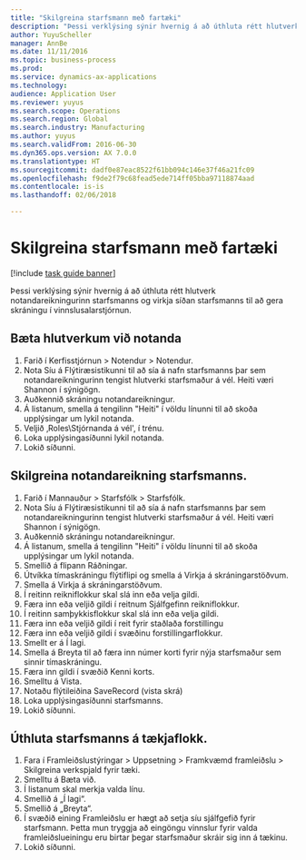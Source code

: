 ```yaml
--- 
title: "Skilgreina starfsmann með fartæki"
description: "Þessi verklýsing sýnir hvernig á að úthluta rétt hlutverk notandareikningurinn starfsmanns og virkja síðan starfsmanns til að gera skráningu í vinnslusalarstjórnun."
author: YuyuScheller
manager: AnnBe
ms.date: 11/11/2016
ms.topic: business-process
ms.prod: 
ms.service: dynamics-ax-applications
ms.technology: 
audience: Application User
ms.reviewer: yuyus
ms.search.scope: Operations
ms.search.region: Global
ms.search.industry: Manufacturing
ms.author: yuyus
ms.search.validFrom: 2016-06-30
ms.dyn365.ops.version: AX 7.0.0
ms.translationtype: HT
ms.sourcegitcommit: dadf0e87eac8522f61bb094c146e37f46a21fc09
ms.openlocfilehash: f9de2f79c68fead5ede714ff05bba97118874aad
ms.contentlocale: is-is
ms.lasthandoff: 02/06/2018

---
```

# <a name="configure-a-worker-using-the-mobile-job-device"></a>Skilgreina starfsmann með fartæki

[!include [task guide banner](../../includes/task-guide-banner.md)]

Þessi verklýsing sýnir hvernig á að úthluta rétt hlutverk notandareikningurinn starfsmanns og virkja síðan starfsmanns til að gera skráningu í vinnslusalarstjórnun.


## <a name="assign-roles-to-user-account"></a>Bæta hlutverkum við notanda
1. Farið í Kerfisstjórnun > Notendur > Notendur.
2. Nota Síu á Flýtiræsistikunni til að sía á nafn starfsmanns þar sem notandareikningurinn tengist hlutverki starfsmaður á vél. Heiti væri Shannon í sýnigögn.
3. Auðkennið skráningu notandareikningur.
4. Á listanum, smella á tengilinn "Heiti" í völdu línunni til að skoða upplýsingar um lykil notanda.
5. Veljið ‚Roles\Stjórnanda á vél', í trénu.
6. Loka upplýsingasíðunni lykil notanda.
7. Lokið síðunni.

## <a name="configure-worker-account"></a>Skilgreina notandareikning starfsmanns.
1. Farið í Mannauður > Starfsfólk > Starfsfólk.
2. Nota Síu á Flýtiræsistikunni til að sía á nafn starfsmanns þar sem notandareikningurinn tengist hlutverki starfsmaður á vél. Heiti væri Shannon í sýnigögn.
3. Auðkennið skráningu notandareikningur.
4. Á listanum, smella á tengilinn "Heiti" í völdu línunni til að skoða upplýsingar um lykil notanda.
5. Smellið á flipann Ráðningar.
6. Útvíkka tímaskráningu flýtiflipi og smella á Virkja á skráningarstöðvum.
7. Smella á Virkja á skráningarstöðvum.
8. Í reitinn reikniflokkur skal slá inn eða velja gildi.
9. Færa inn eða veljið gildi í reitnum Sjálfgefinn reikniflokkur.
10. Í reitinn samþykkisflokkur skal slá inn eða velja gildi.
11. Færa inn eða veljið gildi í reit fyrir staðlaða forstillingu
12. Færa inn eða veljið gildi í svæðinu forstillingarflokkur.
13. Smellt er á Í lagi.
14. Smella á Breyta til að færa inn númer korti fyrir nýja starfsmaður sem sinnir tímaskráningu.
15. Færa inn gildi í svæðið Kenni korts.
16. Smelltu á Vista.
17. Notaðu flýtileiðina SaveRecord (vista skrá)
18. Loka upplýsingasíðunni starfsmanns.
19. Lokið síðunni.

## <a name="assign-worker-to-device-group"></a>Úthluta starfsmanns á tækjaflokk.
1. Fara í Framleiðslustýringar > Uppsetning > Framkvæmd framleiðslu > Skilgreina verkspjald fyrir tæki.
2. Smelltu á Bæta við.
3. Í listanum skal merkja valda línu.
4. Smellið á „Í lagi“.
5. Smellið á „Breyta“.
6. Í svæðið eining Framleiðslu er hægt að setja síu sjálfgefið fyrir starfsmann. Þetta mun tryggja að eingöngu vinnslur fyrir valda framleiðslueiningu eru birtar þegar starfsmaður skráir sig inn á tækinu.
7. Lokið síðunni.

